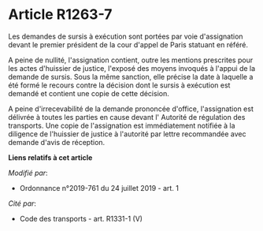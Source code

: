 # Article R1263-7

Les demandes de sursis à exécution sont portées par voie d'assignation devant le premier président de la cour d'appel de
Paris statuant en référé. 

A peine de nullité, l'assignation contient, outre les mentions prescrites pour les actes d'huissier de justice, l'exposé des
moyens invoqués à l'appui de la demande de sursis. Sous la même sanction, elle précise la date à laquelle a été formé le
recours contre la décision dont le sursis à exécution est demandé et contient une copie de cette décision. 

A peine d'irrecevabilité de la demande prononcée d'office, l'assignation est délivrée à toutes les parties en cause devant l'
Autorité de régulation des transports. Une copie de l'assignation est immédiatement notifiée à la diligence de l'huissier de
justice à l'autorité par lettre recommandée avec demande d'avis de réception.

**Liens relatifs à cet article**

_Modifié par_:

  - Ordonnance n°2019-761 du 24 juillet 2019 - art. 1

_Cité par_:

  - Code des transports - art. R1331-1 (V)
